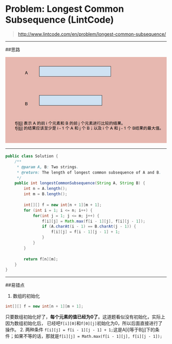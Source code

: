 # Problem: Longest Common Subsequence (LintCode)


> http://www.lintcode.com/en/problem/longest-common-subsequence/

-------------------------
##思路

![](LSC_1.jpg)

-----------------------
```java
public class Solution {
    /**
     * @param A, B: Two strings.
     * @return: The length of longest common subsequence of A and B.
     */
    public int longestCommonSubsequence(String A, String B) {
        int n = A.length();
        int m = B.length();
        
        int[][] f = new int[n + 1][m + 1];
        for (int i = 1; i <= n; i++) {
            for(int j = 1; j <= m; j++) {
                f[i][j] = Math.max(f[i - 1][j], f[i][j - 1]);
                if (A.charAt(i - 1) == B.charAt(j - 1)) {
                    f[i][j] = f[i - 1][j - 1] + 1;
                }
            }
        }
        
        return f[n][m];
    }
}

```

-----------------------
##易错点

1. 数组的初始化
```java
int[][] f = new int[n + 1][m + 1];
```
只要数组初始化好了，**每个元素的值已经为0了**。这道题看似没有初始化，实际上因为数组初始化后， 已经吧```f[i][0]```和```f[0][j]```初始化为0，所以后面直接进行了操作。
2. 两种条件
```f[i][j] = f[i - 1][j - 1] + 1;```这是A[i]等于B[j]下的条件；如果不等的话，那就是```f[i][j] = Math.max(f[i - 1][j], f[i][j - 1]);```


























